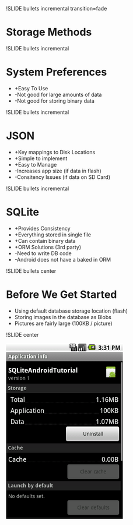 !SLIDE bullets incremental transition=fade

# Storage Methods #

!SLIDE bullets incremental

# System Preferences #

* +Easy To Use
* -Not good for large amounts of data
* -Not good for storing binary data

!SLIDE bullets incremental

# JSON #

* +Key mappings to Disk Locations
* +Simple to implement
* +Easy to Manage
* -Increases app size (if data in flash)
* -Consitency Issues (if data on SD Card)

!SLIDE bullets incremental

# SQLite #

* +Provides Consistency
* +Everything stored in single file
* +Can contain binary data
* +ORM Solutions (3rd party)
* -Need to write DB code
* -Android does not have a baked in ORM

!SLIDE bullets center

# Before We Get Started #

* Using default database storage location (flash)
* Storing images in the database as Blobs
* Pictures are fairly large (100KB / picture)

!SLIDE center

![Disk Usage](disk_usage.png)
